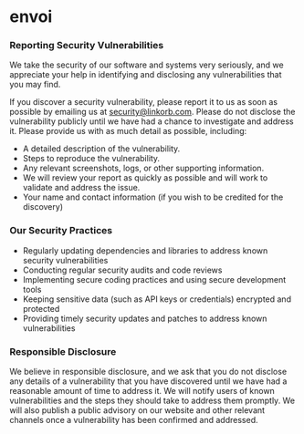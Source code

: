 <!-- Managed by https://github.com/linkorb/repo-ansible. Manual changes will be overwritten. -->
envoi
============

### Reporting Security Vulnerabilities
We take the security of our software and systems very seriously, and we appreciate your help in identifying and disclosing any vulnerabilities that you may find.

If you discover a security vulnerability, please report it to us as soon as possible by emailing us at security@linkorb.com. Please do not disclose the vulnerability publicly until we have had a chance to investigate and address it. Please provide us with as much detail as possible, including:

* A detailed description of the vulnerability.
* Steps to reproduce the vulnerability.
* Any relevant screenshots, logs, or other supporting information.
* We will review your report as quickly as possible and will work to validate and address the issue.
* Your name and contact information (if you wish to be credited for the discovery)

### Our Security Practices
* Regularly updating dependencies and libraries to address known security vulnerabilities
* Conducting regular security audits and code reviews
* Implementing secure coding practices and using secure development tools
* Keeping sensitive data (such as API keys or credentials) encrypted and protected
* Providing timely security updates and patches to address known vulnerabilities

### Responsible Disclosure
We believe in responsible disclosure, and we ask that you do not disclose any details of a vulnerability that you have discovered until we have had a reasonable amount of time to address it. We will notify users of known vulnerabilities and the steps they should take to address them promptly. We will also publish a public advisory on our website and other relevant channels once a vulnerability has been confirmed and addressed.
